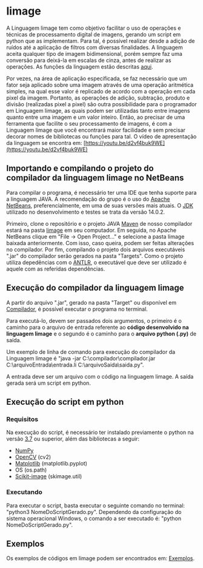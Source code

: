 # limage
A Linguagem limage tem como objetivo facilitar o uso de operações e técnicas de processamento digital de imagens, gerando um script em python que as implementam. Para tal, é possível realizar desde a adição de ruídos até a aplicação de filtros com diversas finalidades. A linguagem aceita qualquer tipo de imagem bidimensional, porém sempre faz uma conversão para deixá-la em escalas de cinza, antes de realizar as operações. As funções da linguagem estão descritas [aqui](https://github.com/lhsilva1999/limage/blob/main/Documenta%C3%A7%C3%A3o%20das%20fun%C3%A7%C3%B5es%20da%20linguagem.md).

Por vezes, na área de aplicação especificada, se faz necessário que um fator seja aplicado sobre uma imagem através de uma operação aritmética simples, na qual esse valor é replicado de acordo com a operação em cada pixel da imagem. Portanto, as operações de adição, subtração, produto e divisão (realizadas pixel a pixel) são outra possibilidade para o programador em Linguagem limage,  as quais podem ser utilizadas tanto entre imagens quanto entre uma imagem e um valor inteiro. Então, ao precisar de uma ferramenta que facilite o seu processamento de imagens, é com a Linguagem limage que você encontrará maior facilidade e sem precisar decorar nomes de bibliotecas ou funções para tal. O vídeo de apresentação da linguagem se encontra em: [https://youtu.be/d2vf4buk9WE](https://youtu.be/d2vf4buk9WE)


## Importando e compilando o projeto do compilador da linguagem limage no NetBeans
Para compilar o programa, é necessário ter uma IDE que tenha suporte para a linguagem JAVA. A recomendação do grupo é o uso do [Apache NetBeans](https://netbeans.apache.org/download/index.html), preferencialmente, em uma de suas versões mais atuais. O [JDK](https://www.oracle.com/br/java/technologies/javase-downloads.html) utilizado no desenvolvimento e testes se trata da versão 14.0.2. 

Primeiro, clone o repositório e o projeto JAVA [Maven](https://maven.apache.org/) de nosso compilador estará na pasta [limage](limage/) em seu computador.
Em seguida, no Apache NetBeans clique em "File -> Open Project..." e selecione a pasta limage baixada anteriormente.
Com isso, caso queira, podem ser feitas alterações no compilador.
Por fim, compilando o projeto dois arquivos executáveis ".jar" do compilador serão gerados na pasta "Targets". Como o projeto utiliza depedências com o [ANTLR](https://www.antlr.org/), o executável que deve ser utilizado é aquele com as referidas dependências.

## Execução do compilador da linguagem limage
A partir do arquivo ".jar", gerado na pasta "Target" ou disponível em [Compilador](limage/target/limage-1.0-SNAPSHOT-jar-with-dependencies.jar), é possível executar o programa no terminal.

Para executá-lo, devem ser passados dois argumentos, o primeiro é o caminho para o arquivo de entrada referente ao **código desenvolvido na linguagem limage** e o segundo é o caminho para o **arquivo python (.py)** de saída.

Um exemplo de linha de comando para execução do compilador da Linguagem limage é "java -jar C:\compilador\compilador.jar C:\arquivoEntrada\entrada.li C:\arquivoSaida\saida.py".

A entrada deve ser um arquivo com o código na linguagem limage. 
A saída gerada será um script em python.

## Execução do script em python

### Requisitos
Na execução do script, é necessário ter instalado previamente o python na versão [3.7](https://www.python.org/downloads/) ou superior, além das bibliotecas a seguir:
- [NumPy](https://numpy.org/install/) 
- [OpenCV](https://opencv.org/releases/) (cv2)
- [Matplotlib](https://matplotlib.org/users/installing.html) (matplotlib.pyplot)
- OS (os.path)
- [Scikit-image](https://scikit-image.org/docs/dev/install.html) (skimage.util)

### Executando
Para executar o script, basta executar o seguinte comando no terminal: "python3 NomeDoScriptGerado.py". Dependendo da configuração do sistema operacional Windows, o comando a ser executado é: "python NomeDoScriptGerado.py".

## Exemplos
Os exemplos de códigos em limage podem ser encontrados em: [Exemplos](https://github.com/lhsilva1999/limage/tree/main/Testes%20Linguagem%20limage/).
